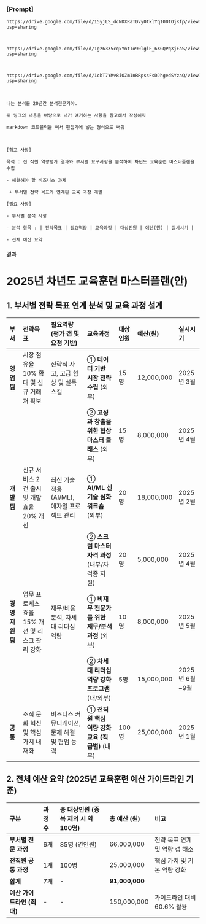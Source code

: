 ### [Prompt]

```
https://drive.google.com/file/d/15yjLS_dcNDXRaTDvy0tklYq100tOjKfp/view?usp=sharing



https://drive.google.com/file/d/1gz63X5cqxYntTo90lgiE_6XGQPqXjFaS/view?usp=sharing



https://drive.google.com/file/d/1cbT7YMv8iOZmInRRpssFsDJhgedSYzaQ/view?usp=sharing



너는 분석을 20년간 분석전문가야.

위 링크의 내용을 바탕으로 내가 얘기하는 사항을 참고해서 작성해줘

markdown 코드블럭을 써서 편집기에 넣는 형식으로 써줘



[참고 사항]

목적 : 전 직원 역량평가 결과와 부서별 요구사항을 분석하여 차년도 교육훈련 마스터플랜을 수립

- 해결해야 할 비즈니스 과제

 + 부서별 전략 목표와 연계된 교육 과정 개발

[필요 사항]

- 부서별 분석 사항

- 분석 항목 : | 전략목표 | 필요역량 | 교육과정 | 대상인원 | 예산(원) | 실시시기 |

- 전체 예산 요약
```

#### 결과

# 2025년 차년도 교육훈련 마스터플랜(안)

## 1. 부서별 전략 목표 연계 분석 및 교육 과정 설계

| 부서 | 전략목표 | 필요역량 (평가 갭 및 요청 기반) | 교육과정 | 대상인원 | 예산(원) | 실시시기 |
| :--- | :--- | :--- | :--- | :--- | :--- | :--- |
| **영업팀** | 시장 점유율 10% 확대 및 신규 거래처 확보 | 전략적 사고, 고급 협상 및 설득 스킬 | ① **데이터 기반 시장 전략 수립** (외부) | 15명 | 12,000,000 | 2025년 3월 |
| | | | ② **고성과 창출을 위한 협상 마스터 클래스** (외부) | 15명 | 8,000,000 | 2025년 4월 |
| **개발팀** | 신규 서비스 2건 출시 및 개발 효율 20% 개선 | 최신 기술 적용(AI/ML), 애자일 프로젝트 관리 | ① **AI/ML 신기술 심화 워크숍** (외부) | 20명 | 18,000,000 | 2025년 2월 |
| | | | ② **스크럼 마스터 자격 과정** (내부/자격증 지원) | 20명 | 5,000,000 | 2025년 4월 |
| **경영지원팀** | 업무 프로세스 효율 15% 개선 및 리스크 관리 강화 | 재무/비용 분석, 차세대 리더십 역량 | ① **비재무 전문가를 위한 재무/분석 과정** (외부) | 10명 | 8,000,000 | 2025년 5월 |
| | | | ② **차세대 리더십 역량 강화 프로그램** (내/외부) | 5명 | 15,000,000 | 2025년 6월~9월 |
| **공통** | 조직 문화 혁신 및 핵심 가치 내재화 | 비즈니스 커뮤니케이션, 문제 해결 및 협업 능력 | ① **전직원 핵심 역량 강화 교육 (직급별)** (내부) | 100명 | 25,000,000 | 2025년 1월 |

## 2. 전체 예산 요약 (2025년 교육훈련 예산 가이드라인 기준)

| 구분 | 과정 수 | 총 대상인원 (중복 제외 시 약 100명) | 총 예산 (원) | 비고 |
| :--- | :--- | :--- | :--- | :--- |
| **부서별 전문 과정** | 6개 | 85명 (연인원) | 66,000,000 | 전략 목표 연계 및 역량 갭 해소 |
| **전직원 공통 과정** | 1개 | 100명 | 25,000,000 | 핵심 가치 및 기본 역량 강화 |
| **합계** | 7개 | - | **91,000,000** | |
| **예산 가이드라인 (최대)** | - | - | 150,000,000 | 가이드라인 대비 60.6% 활용 |